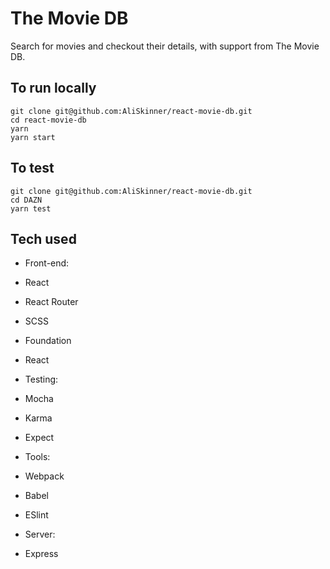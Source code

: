 # The Movie DB

Search for movies and checkout their details, with support from The Movie DB.

## To run locally
```
git clone git@github.com:AliSkinner/react-movie-db.git
cd react-movie-db
yarn
yarn start
```

## To test
```
git clone git@github.com:AliSkinner/react-movie-db.git
cd DAZN
yarn test
```

## Tech used

* Front-end:
 * React
 * React Router
 * SCSS
 * Foundation
 * React


* Testing:
 * Mocha
 * Karma
 * Expect


* Tools:
 * Webpack
 * Babel
 * ESlint


 * Server:
  * Express
